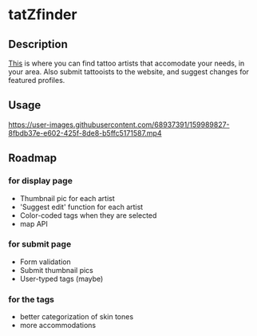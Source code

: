 # tatZfinder

## Description

[This](https://tatzfinder.web.app/) is where you can find tattoo artists that accomodate your needs, in your area. Also submit tattooists to the website, and suggest changes for featured profiles.

## Usage

https://user-images.githubusercontent.com/68937391/159989827-8fbdb37e-e602-425f-8de8-b5ffc5171587.mp4

## Roadmap
### for display page
* Thumbnail pic for each artist
* 'Suggest edit' function for each artist
* Color-coded tags when they are selected
* map API

### for submit page
* Form validation
* Submit thumbnail pics
* User-typed tags (maybe)

### for the tags
* better categorization of skin tones
* more accommodations

